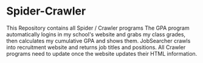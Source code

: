 # Spider-Crawler
This Repository contains all Spider / Crawler programs
The GPA program automatically logins in my school's website and grabs my class grades, then calculates my cumulative GPA and shows them.
JobSearcher crawls into recruitment website and returns job titles and positions.
All Crawler programs need to update once the website updates their HTML information.

